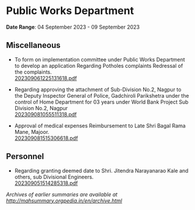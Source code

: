 # Public Works Department

**Date Range**: 04 September 2023 - 09 September 2023


## Miscellaneous
- To form on implementation committee under Public Works Department to develop an application Regarding Potholes complaints Redressal of the complaints.\
  [202309061225131618.pdf](https://gr.maharashtra.gov.in/Site/Upload/Government%20Resolutions/English/202309061225131618.pdf)

- Regarding approving the attachment of Sub-Division No.2, Nagpur to the Deputy Inspector General of Police, Gadchiroli Parikshetra under the control of Home Department for 03 years under World Bank Project Sub Division No.2, Nagpur\
  [202309081055511318.pdf](https://gr.maharashtra.gov.in/Site/Upload/Government%20Resolutions/English/202309081055511318.pdf)

- Approval of medical expenses Reimbursement to Late Shri Bagal Rama Mane, Majoor.\
  [202309081515306618.pdf](https://gr.maharashtra.gov.in/Site/Upload/Government%20Resolutions/English/202309081515306618.pdf)

## Personnel
- Regarding granting deemed date to Shri. Jitendra Narayanarao Kale and others, sub Divisional Engineers.\
  [202309051514285318.pdf](https://gr.maharashtra.gov.in/Site/Upload/Government%20Resolutions/English/202309051514285318.pdf)


*Archives of earlier summaries are available at http://mahsummary.orgpedia.in/en/archive.html*